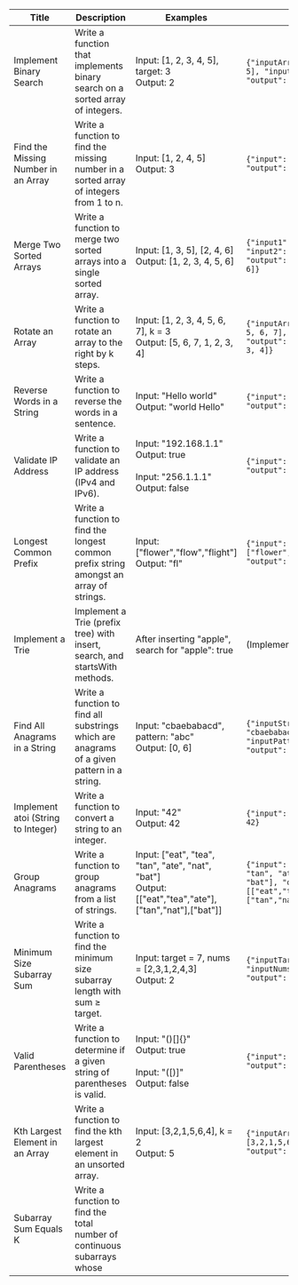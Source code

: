 | Title                                     | Description                                                                 | Examples                                                                                             | Tests                                                                                   |
|-------------------------------------------|-----------------------------------------------------------------------------|------------------------------------------------------------------------------------------------------|-----------------------------------------------------------------------------------------|
| Implement Binary Search                   | Write a function that implements binary search on a sorted array of integers. | Input: [1, 2, 3, 4, 5], target: 3 <br> Output: 2                                                      | `{"inputArray": [1, 2, 3, 4, 5], "inputTarget": 3, "output": 2}`                        |
| Find the Missing Number in an Array       | Write a function to find the missing number in a sorted array of integers from 1 to n. | Input: [1, 2, 4, 5] <br> Output: 3                                                                    | `{"input": [1, 2, 4, 5], "output": 3}`                                                    |
| Merge Two Sorted Arrays                   | Write a function to merge two sorted arrays into a single sorted array.      | Input: [1, 3, 5], [2, 4, 6] <br> Output: [1, 2, 3, 4, 5, 6]                                              | `{"input1": [1, 3, 5], "input2": [2, 4, 6], "output": [1, 2, 3, 4, 5, 6]}`                |
| Rotate an Array                           | Write a function to rotate an array to the right by k steps.                 | Input: [1, 2, 3, 4, 5, 6, 7], k = 3 <br> Output: [5, 6, 7, 1, 2, 3, 4]                                 | `{"inputArray": [1, 2, 3, 4, 5, 6, 7], "inputK": 3, "output": [5, 6, 7, 1, 2, 3, 4]}`    |
| Reverse Words in a String                 | Write a function to reverse the words in a sentence.                        | Input: "Hello world" <br> Output: "world Hello"                                                        | `{"input": "Hello world", "output": "world Hello"}`                                      |
| Validate IP Address                       | Write a function to validate an IP address (IPv4 and IPv6).                 | Input: "192.168.1.1" <br> Output: true <br><br> Input: "256.1.1.1" <br> Output: false                    | `{"input": "192.168.1.1", "output": true}`                                                 |
| Longest Common Prefix                     | Write a function to find the longest common prefix string amongst an array of strings. | Input: ["flower","flow","flight"] <br> Output: "fl"                                                  | `{"input": ["flower","flow","flight"], "output": "fl"}`                                  |
| Implement a Trie                          | Implement a Trie (prefix tree) with insert, search, and startsWith methods.  | After inserting "apple", search for "apple": true                                                     | (Implementation check)                                                                   |
| Find All Anagrams in a String             | Write a function to find all substrings which are anagrams of a given pattern in a string. | Input: "cbaebabacd", pattern: "abc" <br> Output: [0, 6]                                               | `{"inputString": "cbaebabacd", "inputPattern": "abc", "output": [0, 6]}`                  |
| Implement atoi (String to Integer)        | Write a function to convert a string to an integer.                        | Input: "42" <br> Output: 42                                                                            | `{"input": "42", "output": 42}`                                                          |
| Group Anagrams                            | Write a function to group anagrams from a list of strings.                  | Input: ["eat", "tea", "tan", "ate", "nat", "bat"] <br> Output: [["eat","tea","ate"],["tan","nat"],["bat"]] | `{"input": ["eat", "tea", "tan", "ate", "nat", "bat"], "output": [["eat","tea","ate"],["tan","nat"],["bat"]]}` |
| Minimum Size Subarray Sum                 | Write a function to find the minimum size subarray length with sum ≥ target. | Input: target = 7, nums = [2,3,1,2,4,3] <br> Output: 2                                                  | `{"inputTarget": 7, "inputNums": [2,3,1,2,4,3], "output": 2}`                           |
| Valid Parentheses                         | Write a function to determine if a given string of parentheses is valid.    | Input: "()[]{}" <br> Output: true <br><br> Input: "([)]" <br> Output: false                           | `{"input": "()[]{}", "output": true}`                                                    |
| Kth Largest Element in an Array           | Write a function to find the kth largest element in an unsorted array.      | Input: [3,2,1,5,6,4], k = 2 <br> Output: 5                                                             | `{"inputArray": [3,2,1,5,6,4], "inputK": 2, "output": 5}`                                 |
| Subarray Sum Equals K                     | Write a function to find the total number of continuous subarrays whose


